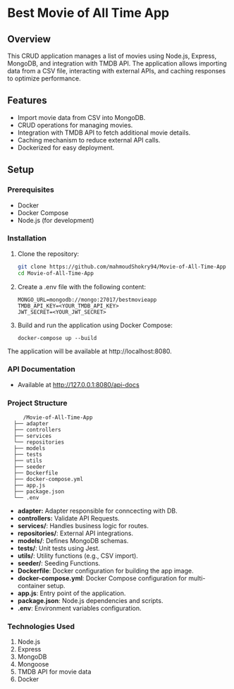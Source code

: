 # Best Movie of All Time App

## Overview

This CRUD application manages a list of movies using Node.js, Express, MongoDB, and integration with TMDB API. The application allows importing data from a CSV file, interacting with external APIs, and caching responses to optimize performance.

## Features

- Import movie data from CSV into MongoDB.
- CRUD operations for managing movies.
- Integration with TMDB API to fetch additional movie details.
- Caching mechanism to reduce external API calls.
- Dockerized for easy deployment.

## Setup

### Prerequisites

- Docker
- Docker Compose
- Node.js (for development)

### Installation

1. Clone the repository:
   ```sh
   git clone https://github.com/mahmoudShokry94/Movie-of-All-Time-App
   cd Movie-of-All-Time-App

2. Create a .env file with the following content:
      ```
      MONGO_URL=mongodb://mongo:27017/bestmovieapp
      TMDB_API_KEY=<YOUR_TMDB_API_KEY>
      JWT_SECRET=<YOUR_JWT_SECRET>

3. Build and run the application using Docker Compose:
   ```
   docker-compose up --build
   ```
The application will be available at http://localhost:8080.

### API Documentation
      
   * Available at http://127.0.0.1:8080/api-docs

### Project Structure
         /Movie-of-All-Time-App
      ├── adapter
      ├── controllers
      ├── services
      └── repositories
      ├── models
      ├── tests
      ├── utils
      ├── seeder
      ├── Dockerfile
      ├── docker-compose.yml
      ├── app.js
      ├── package.json
      └── .env

   * <b><b>adapter</b>:</b> Adapter responsible for conncecting with DB.
   * <b><b>controllers</b>:</b> Validate API Requests.
   * <b>services/</b>: Handles business logic for routes.
   * <b>repositories/</b>: External API integrations.
   * <b>models/</b>: Defines MongoDB schemas.
   * <b>tests/</b>: Unit tests using Jest.
   * <b>utils/</b>: Utility functions (e.g., CSV import).
   * <b>seeder/</b>: Seeding Functions.
   * <b>Dockerfile</b>: Docker configuration for building the app image.
   * <b>docker-compose.yml</b>: Docker Compose configuration for multi-container setup.
   * <b>app.js</b>: Entry point of the application.
   * <b>package.json</b>: Node.js dependencies and scripts.
   * <b>.env</b>: Environment variables configuration.
### Technologies Used
   1. Node.js
   2. Express
   3. MongoDB
   4. Mongoose
   5. TMDB API for movie data
   6. Docker